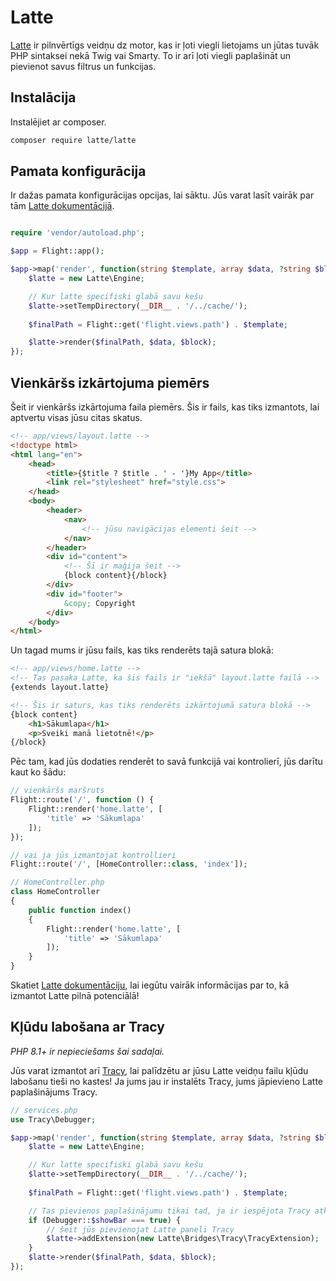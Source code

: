 # Latte

[Latte](https://latte.nette.org/en/guide) ir pilnvērtīgs veidņu dz motor, kas ir ļoti viegli lietojams un jūtas tuvāk PHP sintaksei nekā Twig vai Smarty. To ir arī ļoti viegli paplašināt un pievienot savus filtrus un funkcijas.

## Instalācija

Instalējiet ar composer.

```bash
composer require latte/latte
```

## Pamata konfigurācija

Ir dažas pamata konfigurācijas opcijas, lai sāktu. Jūs varat lasīt vairāk par tām [Latte dokumentācijā](https://latte.nette.org/en/guide).

```php

require 'vendor/autoload.php';

$app = Flight::app();

$app->map('render', function(string $template, array $data, ?string $block): void {
	$latte = new Latte\Engine;

	// Kur latte specifiski glabā savu kešu
	$latte->setTempDirectory(__DIR__ . '/../cache/');
	
	$finalPath = Flight::get('flight.views.path') . $template;

	$latte->render($finalPath, $data, $block);
});
```

## Vienkāršs izkārtojuma piemērs

Šeit ir vienkāršs izkārtojuma faila piemērs. Šis ir fails, kas tiks izmantots, lai aptvertu visas jūsu citas skatus.

```html
<!-- app/views/layout.latte -->
<!doctype html>
<html lang="en">
	<head>
		<title>{$title ? $title . ' - '}My App</title>
		<link rel="stylesheet" href="style.css">
	</head>
	<body>
		<header>
			<nav>
				<!-- jūsu navigācijas elementi šeit -->
			</nav>
		</header>
		<div id="content">
			<!-- Šī ir maģija šeit -->
			{block content}{/block}
		</div>
		<div id="footer">
			&copy; Copyright
		</div>
	</body>
</html>
```

Un tagad mums ir jūsu fails, kas tiks renderēts tajā satura blokā:

```html
<!-- app/views/home.latte -->
<!-- Tas pasaka Latte, ka šis fails ir "iekšā" layout.latte failā -->
{extends layout.latte}

<!-- Šis ir saturs, kas tiks renderēts izkārtojumā satura blokā -->
{block content}
	<h1>Sākumlapa</h1>
	<p>Sveiki manā lietotnē!</p>
{/block}
```

Pēc tam, kad jūs dodaties renderēt to savā funkcijā vai kontrolierī, jūs darītu kaut ko šādu:

```php
// vienkāršs maršruts
Flight::route('/', function () {
	Flight::render('home.latte', [
		'title' => 'Sākumlapa'
	]);
});

// vai ja jūs izmantojat kontrollieri
Flight::route('/', [HomeController::class, 'index']);

// HomeController.php
class HomeController
{
	public function index()
	{
		Flight::render('home.latte', [
			'title' => 'Sākumlapa'
		]);
	}
}
```

Skatiet [Latte dokumentāciju](https://latte.nette.org/en/guide), lai iegūtu vairāk informācijas par to, kā izmantot Latte pilnā potenciālā!

## Kļūdu labošana ar Tracy

_PHP 8.1+ ir nepieciešams šai sadaļai._

Jūs varat izmantot arī [Tracy](https://tracy.nette.org/en/), lai palīdzētu ar jūsu Latte veidņu failu kļūdu labošanu tieši no kastes! Ja jums jau ir instalēts Tracy, jums jāpievieno Latte paplašinājums Tracy.

```php
// services.php
use Tracy\Debugger;

$app->map('render', function(string $template, array $data, ?string $block): void {
	$latte = new Latte\Engine;

	// Kur latte specifiski glabā savu kešu
	$latte->setTempDirectory(__DIR__ . '/../cache/');
	
	$finalPath = Flight::get('flight.views.path') . $template;

	// Tas pievienos paplašinājumu tikai tad, ja ir iespējota Tracy atkļūdošanas josla
	if (Debugger::$showBar === true) {
		// šeit jūs pievienojat Latte paneli Tracy
		$latte->addExtension(new Latte\Bridges\Tracy\TracyExtension);
	}
	$latte->render($finalPath, $data, $block);
});
```